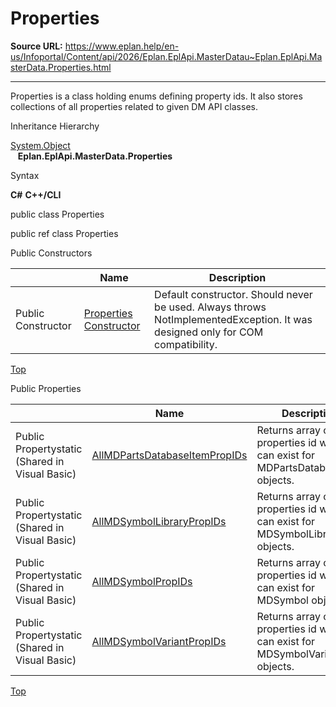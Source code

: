# Properties

**Source URL:** https://www.eplan.help/en-us/Infoportal/Content/api/2026/Eplan.EplApi.MasterDatau~Eplan.EplApi.MasterData.Properties.html

---

Properties is a class holding enums defining property ids. It also stores collections of all properties related to given DM API classes.

Inheritance Hierarchy

[System.Object](#)  
   **Eplan.EplApi.MasterData.Properties**

Syntax

**C#**
**C++/CLI**


public class Properties

public ref class Properties

Public Constructors

|  | Name | Description |
| --- | --- | --- |
| Public Constructor | [Properties Constructor](Eplan.EplApi.MasterDatau~Eplan.EplApi.MasterData.Properties~_ctor.html) | Default constructor. Should never be used. Always throws NotImplementedException. It was designed only for COM compatibility. |

[Top](#top)

Public Properties

|  | Name | Description |
| --- | --- | --- |
| Public Propertystatic (Shared in Visual Basic) | [AllMDPartsDatabaseItemPropIDs](Eplan.EplApi.MasterDatau~Eplan.EplApi.MasterData.Properties~AllMDPartsDatabaseItemPropIDs.html) | Returns array of all P8 properties id which can exist for MDPartsDatabaseItem objects. |
| Public Propertystatic (Shared in Visual Basic) | [AllMDSymbolLibraryPropIDs](Eplan.EplApi.MasterDatau~Eplan.EplApi.MasterData.Properties~AllMDSymbolLibraryPropIDs.html) | Returns array of all P8 properties id which can exist for MDSymbolLibrary objects. |
| Public Propertystatic (Shared in Visual Basic) | [AllMDSymbolPropIDs](Eplan.EplApi.MasterDatau~Eplan.EplApi.MasterData.Properties~AllMDSymbolPropIDs.html) | Returns array of all P8 properties id which can exist for MDSymbol objects. |
| Public Propertystatic (Shared in Visual Basic) | [AllMDSymbolVariantPropIDs](Eplan.EplApi.MasterDatau~Eplan.EplApi.MasterData.Properties~AllMDSymbolVariantPropIDs.html) | Returns array of all P8 properties id which can exist for MDSymbolVariant objects. |

[Top](#top)
